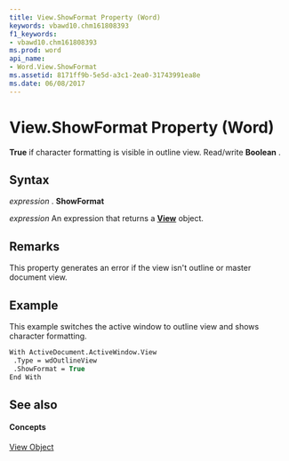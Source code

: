 ```yaml
---
title: View.ShowFormat Property (Word)
keywords: vbawd10.chm161808393
f1_keywords:
- vbawd10.chm161808393
ms.prod: word
api_name:
- Word.View.ShowFormat
ms.assetid: 8171ff9b-5e5d-a3c1-2ea0-31743991ea8e
ms.date: 06/08/2017
---
```



# View.ShowFormat Property (Word)

 **True** if character formatting is visible in outline view. Read/write **Boolean** .


## Syntax

 _expression_ . **ShowFormat**

 _expression_ An expression that returns a **[View](Word.View.md)** object.


## Remarks

This property generates an error if the view isn't outline or master document view.


## Example

This example switches the active window to outline view and shows character formatting.


```vb
With ActiveDocument.ActiveWindow.View 
 .Type = wdOutlineView 
 .ShowFormat = True 
End With
```


## See also


#### Concepts


[View Object](Word.View.md)

